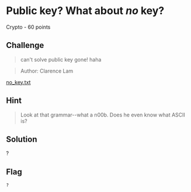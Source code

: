 # Public key? What about <i>no</i> key?
Crypto - 60 points

## Challenge 
> can't solve
public key gone!
haha

>Author: Clarence Lam

[no_key.txt](no_key.txt)

## Hint
> Look at that grammar--what a n00b. Does he even know what ASCII is?

## Solution
?

## Flag
`?`